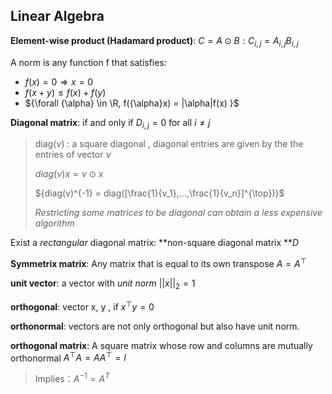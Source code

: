 ## Linear Algebra

**Element-wise product (Hadamard product)**:  ${C = A{\odot} B}: {C_{i,j}} = A_{i,j}B_{i,j}$



A norm is any function f that satisfies:

- ${f(x)=0 \Rightarrow x = 0}$
- ${f(x + y) \le f(x) + f(y) }$
- ${\forall {\alpha} \in \R, f({\alpha}x) = |\alpha|f(x) }$



**Diagonal matrix**: if and only if ${D_{i,j} = 0}$ for all ${i\neq j}$

> diag($\nu$) : a square diagonal , diagonal entries are given by the the entries of vector $\nu$
>
> $diag({\nu})x = {\nu} \odot x$
>
> ${diag(v)^{-1} = diag([\frac{1}{v_1},...,\frac{1}{v_n}]^{\top})}$
>
> *Restricting some matrices to be diagonal can obtain a less expensive algorithm*

Exist a *rectangular* diagonal matrix: **non-square diagonal matrix **$D$

**Symmetrix matrix**:  Any matrix that is equal to its own transpose $A = A^{\top}$

**unit vector**: a vector with *unit norm* $||x||_2 = 1$

**orthogonal**: vector x, y , if ${x^{\top}y=0}$

**orthonormal**: vectors are not only orthogonal but also have unit norm.

**orthogonal matrix**: A square matrix whose row and columns are mutually orthonormal ${A^{\top}A = AA^{\top} = I}$

>  Implies：${A^{-1} = A^{T}}$
>
> 
